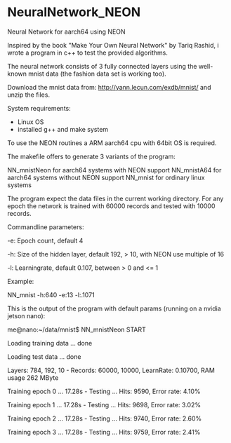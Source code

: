 # NeuralNetwork_NEON
Neural Network for aarch64 using NEON

Inspired by the book "Make Your Own Neural Network" by Tariq Rashid, i wrote
a program in c++ to test the provided algorithms.

The neural network consists of 3 fully connected layers using the well-known
mnist data (the fashion data set is working too).

Download the mnist data from: http://yann.lecun.com/exdb/mnist/ and unzip the files.

System requirements:

- Linux OS
- installed g++ and make system

To use the NEON routines a ARM aarch64 cpu with 64bit OS is required.

The makefile offers to generate 3 variants of the program:

NN_mnistNeon  for aarch64 systems with NEON support
NN_mnistA64   for aarch64 systems without NEON support
NN_mnist      for ordinary linux systems

The program expect the data files in the current working directory.
For any epoch the network is trained with 60000 records and tested with 10000 records.

Commandline parameters:

-e:<epochs>   Epoch count, default 4
 
-h:<size>     Size of the hidden layer, default 192, > 10, with NEON use multiple of 16
 
-l:<lr>       Learningrate, default 0.107, between > 0 and <= 1

                                                              
Example:

NN_mnist -h:640 -e:13 -l:.1071


This is the output of the program with default params (running on a nvidia jetson nano):

me@nano:~/data/mnist$ NN_mnistNeon
START
                                                              
Loading training data ... done
                                                              
Loading test data ... done
                                                              
Layers: 784, 192, 10 - Records: 60000, 10000, LearnRate: 0.10700, RAM usage 262 MByte
                                                              
Training epoch  0 ... 17.28s - Testing ... Hits:  9590, Error rate:  4.10%
                                                              
Training epoch  1 ... 17.28s - Testing ... Hits:  9698, Error rate:  3.02%
                                                              
Training epoch  2 ... 17.28s - Testing ... Hits:  9740, Error rate:  2.60%
                                                              
Training epoch  3 ... 17.28s - Testing ... Hits:  9759, Error rate:  2.41%
